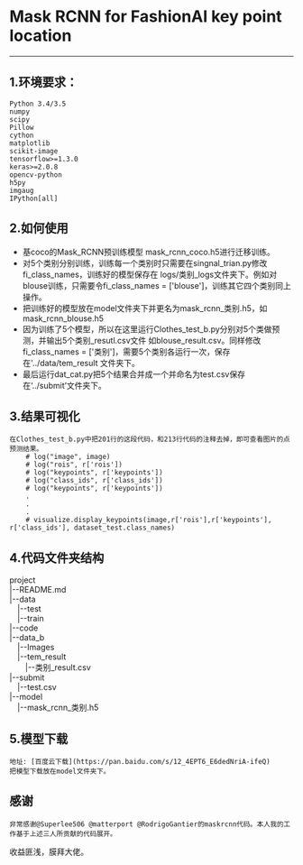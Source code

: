 # Mask RCNN for FashionAI key point location
-----------------------------------
## 1.环境要求：
    Python 3.4/3.5
    numpy
    scipy
    Pillow
    cython
    matplotlib
    scikit-image
    tensorflow>=1.3.0
    keras>=2.0.8
    opencv-python
    h5py
    imgaug
    IPython[all]
## 2.如何使用
   * 基coco的Mask_RCNN预训练模型 mask_rcnn_coco.h5进行迁移训练。
   * 对5个类别分别训练，训练每一个类别时只需要在singnal_trian.py修改fi_class_names，训练好的模型保存在
logs/类别_logs文件夹下。例如对blouse训练，只需要令fi_class_names = ['blouse']，训练其它四个类别同上操作。
   * 把训练好的模型放在model文件夹下并更名为mask_rcnn_类别.h5，如mask_rcnn_blouse.h5
   * 因为训练了5个模型，所以在这里运行Clothes_test_b.py分别对5个类做预测，并输出5个类别_resutl.csv文件
如blouse_result.csv。同样修改fi_class_names = ['类别']，需要5个类别各运行一次，保存在'../data/tem_result
文件夹下。
   * 最后运行dat_cat.py把5个结果合并成一个并命名为test.csv保存在‘../submit’文件夹下。

## 3.结果可视化
    在Clothes_test_b.py中把201行的这段代码，和213行代码的注释去掉，即可查看图片的点预测结果。
        # log("image", image)
        # log("rois", r['rois'])
        # log("keypoints", r['keypoints'])
        # log("class_ids", r['class_ids'])
        # log("keypoints", r['keypoints'])
        .
        .
        .
        # visualize.display_keypoints(image,r['rois'],r['keypoints'], r['class_ids'], dataset_test.class_names)

## 4.代码文件夹结构
  project<br>
  |--README.md<br>
  |--data<br>
  &ensp;&ensp;|--test<br>
  &ensp;&ensp;|--train<br>
  |--code<br>
  |--data_b<br>
  &ensp;&ensp;|--Images<br>
  &ensp;&ensp;|--tem_result<br>
  &ensp;&ensp;&ensp;&ensp;|--类别_result.csv<br>
  |--submit<br>
  &ensp;&ensp;|--test.csv<br>
  |--model<br>
  &ensp;&ensp;|--mask_rcnn_类别.h5<br>

## 5.模型下载
    地址: [百度云下载](https://pan.baidu.com/s/12_4EPT6_E6dedNriA-ifeQ)
    把模型下载放在model文件夹下。

## 感谢
    非常感谢@Superlee506 @matterport @RodrigoGantier的maskrcnn代码。本人我的工作基于上述三人所贡献的代码展开。
 收益匪浅，膜拜大佬。